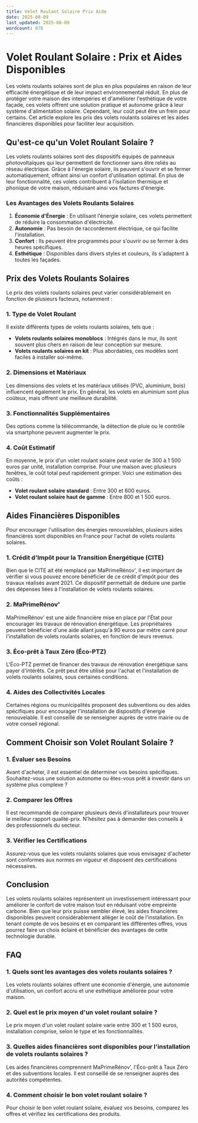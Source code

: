 ```yaml
---
title: Volet Roulant Solaire Prix Aide
date: 2025-08-09
last_updated: 2025-08-09
wordcount: 878
---
```


# Volet Roulant Solaire : Prix et Aides Disponibles

Les volets roulants solaires sont de plus en plus populaires en raison de leur efficacité énergétique et de leur impact environnemental réduit. En plus de protéger votre maison des intempéries et d'améliorer l'esthétique de votre façade, ces volets offrent une solution pratique et autonome grâce à leur système d'alimentation solaire. Cependant, leur coût peut être un frein pour certains. Cet article explore les prix des volets roulants solaires et les aides financières disponibles pour faciliter leur acquisition.

## Qu'est-ce qu'un Volet Roulant Solaire ?

Les volets roulants solaires sont des dispositifs équipés de panneaux photovoltaïques qui leur permettent de fonctionner sans être reliés au réseau électrique. Grâce à l'énergie solaire, ils peuvent s'ouvrir et se fermer automatiquement, offrant ainsi un confort d'utilisation optimal. En plus de leur fonctionnalité, ces volets contribuent à l'isolation thermique et phonique de votre maison, réduisant ainsi vos factures d'énergie.

### Les Avantages des Volets Roulants Solaires

1. **Économie d'Énergie** : En utilisant l'énergie solaire, ces volets permettent de réduire la consommation d'électricité.
2. **Autonomie** : Pas besoin de raccordement électrique, ce qui facilite l'installation.
3. **Confort** : Ils peuvent être programmés pour s'ouvrir ou se fermer à des heures spécifiques.
4. **Esthétique** : Disponibles dans divers styles et couleurs, ils s'adaptent à toutes les façades.

## Prix des Volets Roulants Solaires

Le prix des volets roulants solaires peut varier considérablement en fonction de plusieurs facteurs, notamment :

### 1. **Type de Volet Roulant**

Il existe différents types de volets roulants solaires, tels que :

- **Volets roulants solaires monoblocs** : Intégrés dans le mur, ils sont souvent plus chers en raison de leur conception sur mesure.
- **Volets roulants solaires en kit** : Plus abordables, ces modèles sont faciles à installer soi-même.

### 2. **Dimensions et Matériaux**

Les dimensions des volets et les matériaux utilisés (PVC, aluminium, bois) influencent également le prix. En général, les volets en aluminium sont plus coûteux, mais offrent une meilleure durabilité.

### 3. **Fonctionnalités Supplémentaires**

Des options comme la télécommande, la détection de pluie ou le contrôle via smartphone peuvent augmenter le prix.

### 4. **Coût Estimatif**

En moyenne, le prix d'un volet roulant solaire peut varier de 300 à 1 500 euros par unité, installation comprise. Pour une maison avec plusieurs fenêtres, le coût total peut rapidement grimper. Voici une estimation des coûts :

- **Volet roulant solaire standard** : Entre 300 et 600 euros.
- **Volet roulant solaire haut de gamme** : Entre 800 et 1 500 euros.

## Aides Financières Disponibles

Pour encourager l'utilisation des énergies renouvelables, plusieurs aides financières sont disponibles en France pour l'achat de volets roulants solaires.

### 1. **Crédit d'Impôt pour la Transition Énergétique (CITE)**

Bien que le CITE ait été remplacé par MaPrimeRénov', il est important de vérifier si vous pouvez encore bénéficier de ce crédit d'impôt pour des travaux réalisés avant 2021. Ce dispositif permettait de déduire une partie des dépenses liées à l'installation de volets roulants solaires.

### 2. **MaPrimeRénov'**

MaPrimeRénov' est une aide financière mise en place par l'État pour encourager les travaux de rénovation énergétique. Les propriétaires peuvent bénéficier d'une aide allant jusqu'à 90 euros par mètre carré pour l'installation de volets roulants solaires, en fonction de leurs revenus.

### 3. **Éco-prêt à Taux Zéro (Éco-PTZ)**

L'Éco-PTZ permet de financer des travaux de rénovation énergétique sans payer d'intérêts. Ce prêt peut être utilisé pour l'achat et l'installation de volets roulants solaires, sous certaines conditions.

### 4. **Aides des Collectivités Locales**

Certaines régions ou municipalités proposent des subventions ou des aides spécifiques pour encourager l'installation de dispositifs d'énergie renouvelable. Il est conseillé de se renseigner auprès de votre mairie ou de votre conseil régional.

## Comment Choisir son Volet Roulant Solaire ?

### 1. **Évaluer ses Besoins**

Avant d'acheter, il est essentiel de déterminer vos besoins spécifiques. Souhaitez-vous une solution autonome ou êtes-vous prêt à investir dans un système plus complexe ?

### 2. **Comparer les Offres**

Il est recommandé de comparer plusieurs devis d'installateurs pour trouver le meilleur rapport qualité-prix. N'hésitez pas à demander des conseils à des professionnels du secteur.

### 3. **Vérifier les Certifications**

Assurez-vous que les volets roulants solaires que vous envisagez d'acheter sont conformes aux normes en vigueur et disposent des certifications nécessaires.

## Conclusion

Les volets roulants solaires représentent un investissement intéressant pour améliorer le confort de votre maison tout en réduisant votre empreinte carbone. Bien que leur prix puisse sembler élevé, les aides financières disponibles peuvent considérablement alléger le coût de l'installation. En tenant compte de vos besoins et en comparant les différentes offres, vous pourrez faire un choix éclairé et bénéficier des avantages de cette technologie durable.

## FAQ

### 1. Quels sont les avantages des volets roulants solaires ?

Les volets roulants solaires offrent une économie d'énergie, une autonomie d'utilisation, un confort accru et une esthétique améliorée pour votre maison.

### 2. Quel est le prix moyen d'un volet roulant solaire ?

Le prix moyen d'un volet roulant solaire varie entre 300 et 1 500 euros, installation comprise, selon le type et les fonctionnalités.

### 3. Quelles aides financières sont disponibles pour l'installation de volets roulants solaires ?

Les aides financières comprennent MaPrimeRénov', l'Éco-prêt à Taux Zéro et des subventions locales. Il est conseillé de se renseigner auprès des autorités compétentes.

### 4. Comment choisir le bon volet roulant solaire ?

Pour choisir le bon volet roulant solaire, évaluez vos besoins, comparez les offres et vérifiez les certifications des produits.